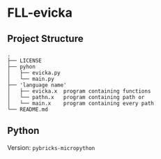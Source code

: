# FLL-evicka

## Project Structure
```
.
├── LICENSE
├── pyhon
│   ├── evicka.py
│   └── main.py
├── 'language name'
│   ├── evicka.x  program containing functions
│   └── pathn.x   program containing path or
│   └── main.x    program containing every path
└── README.md
```
## Python
Version: ```pybricks-micropython```
